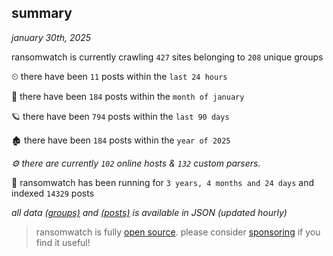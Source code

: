 
## summary
_january 30th, 2025_

ransomwatch is currently crawling `427` sites belonging to `208` unique groups

⏲ there have been `11` posts within the `last 24 hours`

🦈 there have been `184` posts within the `month of january`

🪐 there have been `794` posts within the `last 90 days`

🏚 there have been `184` posts within the `year of 2025`

_⚙️ there are currently `102` online hosts & `132` custom parsers._

🦕 ransomwatch has been running for `3 years, 4 months and 24 days` and indexed `14329` posts

_all data  [(groups)](http://ransomwhat.telemetry.ltd/groups) and [(posts)](http://ransomwhat.telemetry.ltd/posts) is available in JSON (updated hourly)_

> ransomwatch is fully [open source](https://github.com/joshhighet/ransomwatch#ransomwatch--). please consider [sponsoring](https://github.com/sponsors/joshhighet) if you find it useful!
